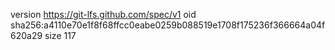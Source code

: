 version https://git-lfs.github.com/spec/v1
oid sha256:a4110e70e1f8f68ffcc0eabe0259b088519e1708f175236f366664a04f620a29
size 117
